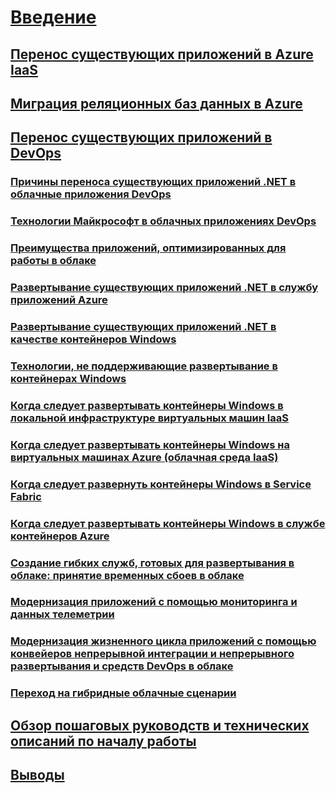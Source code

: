 # [Введение](index.md)
## [Перенос существующих приложений в Azure IaaS](lift-and-shift-existing-apps-azure-iaas.md)
## [Миграция реляционных баз данных в Azure](migrate-your-relational-databases-to-azure.md)
## [Перенос существующих приложений в DevOps](./lift-and-shift-existing-apps-devops/index.md)
### [Причины переноса существующих приложений .NET в облачные приложения DevOps](./lift-and-shift-existing-apps-devops/reasons-to-lift-and-shift-existing-net-apps-to-cloud-devops-ready-applications.md)
### [Технологии Майкрософт в облачных приложениях DevOps](./lift-and-shift-existing-apps-devops/microsoft-technologies-in-cloud-devops-ready-applications.md)
### [Преимущества приложений, оптимизированных для работы в облаке](./lift-and-shift-existing-apps-devops/what-about-cloud-optimized-applications.md)
### [Развертывание существующих приложений .NET в службу приложений Azure](./lift-and-shift-existing-apps-devops/how-to-deploy-existing-net-apps-to-azure-app-service.md)
### [Развертывание существующих приложений .NET в качестве контейнеров Windows](./lift-and-shift-existing-apps-devops/deploy-existing-net-apps-as-windows-containers.md)
### [Технологии, не поддерживающие развертывание в контейнерах Windows](./lift-and-shift-existing-apps-devops/when-not-to-deploy-to-windows-containers.md)
### [Когда следует развертывать контейнеры Windows в локальной инфраструктуре виртуальных машин IaaS](./lift-and-shift-existing-apps-devops/when-to-deploy-windows-containers-in-your-on-premises-iaas-vm-infrastructure.md)
### [Когда следует развертывать контейнеры Windows на виртуальных машинах Azure (облачная среда IaaS)](./lift-and-shift-existing-apps-devops/when-to-deploy-windows-containers-to-azure-vms-iaas-cloud.md)
### [Когда следует развернуть контейнеры Windows в Service Fabric](./lift-and-shift-existing-apps-devops/when-to-deploy-windows-containers-to-service-fabric.md)
### [Когда следует развертывать контейнеры Windows в службе контейнеров Azure](./lift-and-shift-existing-apps-devops/when-to-deploy-windows-containers-to-azure-container-service-kubernetes.md)
### [Создание гибких служб, готовых для развертывания в облаке: принятие временных сбоев в облаке](./lift-and-shift-existing-apps-devops/build-resilient-services-ready-for-the-cloud-embrace-transient-failures-in-the-cloud.md)
### [Модернизация приложений с помощью мониторинга и данных телеметрии](./lift-and-shift-existing-apps-devops/modernize-your-apps-with-monitoring-and-telemetry.md)
### [Модернизация жизненного цикла приложений с помощью конвейеров непрерывной интеграции и непрерывного развертывания и средств DevOps в облаке](./lift-and-shift-existing-apps-devops/modernize-your-apps-lifecycle-with-ci-cd-pipelines-and-devops-tools-in-the-cloud.md)
### [Переход на гибридные облачные сценарии](./lift-and-shift-existing-apps-devops/migrate-to-hybrid-cloud-scenarios.md)
## [Обзор пошаговых руководств и технических описаний по началу работы](walkthroughs-technical-get-started-overview.md)
## [Выводы](conclusions.md)
